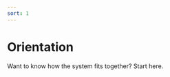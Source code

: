 ```yaml
---
sort: 1
---
```


# Orientation

Want to know how the system fits together?  Start here.

<list dataPath="docs/orientation"></list>